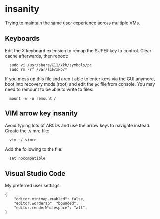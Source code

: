 # insanity
Trying to maintain the same user experience across multiple VMs.

## Keyboards
Edit the X keyboard extension to remap the SUPER key to control. Clear cache afterwards, then reboot:
```
  sudo vi /usr/share/X11/xkb/symbols/pc
  sudo rm -rf /var/lib/xkb/*
```

If you mess up this file and aren't able to enter keys via the GUI anymore, boot into recovery mode (root)  and edit the `pc` file from console. You may need to remount to be able to write to files:

```
  mount -w -o remount /
```

## VIM arrow key insanity
Avoid typing lots of ABCDs and use the arrow keys to navigate instead. Create the .vimrc file:
```
  vim ~/.vimrc
```
Add the following to the file:
```
  set nocompatible
```

## Visual Studio Code 
My preferred user settings:
```
{
    "editor.minimap.enabled": false,
    "editor.wordWrap": "bounded",
    "editor.renderWhitespace": "all",
}
```
